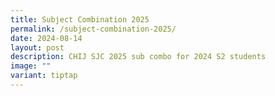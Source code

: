 ```yaml
---
title: Subject Combination 2025
permalink: /subject-combination-2025/
date: 2024-08-14
layout: post
description: CHIJ SJC 2025 sub combo for 2024 S2 students
image: ""
variant: tiptap
---
```

